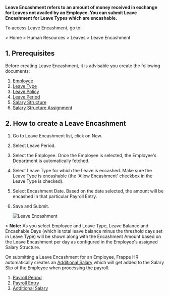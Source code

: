 **Leave Encashment refers to an amount of money received in exchange for Leaves not availed by an Employee. You can submit Leave Encashment for Leave Types which are encashable.**

To access Leave Encashment, go to:

\> Home > Human Resources > Leaves > Leave Encashment

## 1\. Prerequisites

Before creating Leave Encashment, it is advisable you create the following documents:

1.  [Employee](https://docs.erpnext.com/docs/v14/user/manual/en/human-resources/leave-allocation)
2.  [Leave Type](https://docs.erpnext.com/docs/v14/user/manual/en/human-resources/leave-type)
3.  [Leave Policy](https://docs.erpnext.com/docs/v14/user/manual/en/human-resources/leave-policy)
4.  [Leave Period](https://docs.erpnext.com/docs/v14/user/manual/en/human-resources/leave-period)
5.  [Salary Structure](https://docs.erpnext.com/docs/v14/user/manual/en/human-resources/salary-structure)
6.  [Salary Structure Assignment](https://docs.erpnext.com/docs/v14/user/manual/en/human-resources/salary-structure-assignment)

## 2\. How to create a Leave Encashment

1.  Go to Leave Encashment list, click on New.
2.  Select Leave Period.
3.  Select the Employee. Once the Employee is selected, the Employee's Department is automatically fetched.
4.  Select Leave Type for which the Leave is encashed. Make sure the Leave Type is encashable (the 'Allow Encashment' checkbox in the Leave Type is checked).
5.  Select Encashment Date. Based on the date selected, the amount will be encashed in that particular Payroll Entry.
6.  Save and Submit.
    
    ![Leave Encashment](https://docs.erpnext.com/files/leave-encashment-new.png)
    

\> **Note:** As you select Employee and Leave Type, Leave Balance and Encashable Days (which is total leave balance minus the threshold days set in Leave Type) will be shown along with the Encashment Amount based on the Leave Encashment per day as configured in the Employee's assigned Salary Structure.

On submitting a Leave Encashment for an Employee, Frappe HR automatically creates an [Additional Salary](https://docs.erpnext.com/docs/v14/user/manual/en/human-resources/additional-salary) which will get added to the Salary Slip of the Employee when processing the payroll.

1.  [Payroll Period](https://docs.erpnext.com/docs/v14/user/manual/en/human-resources/payroll-period)
2.  [Payroll Entry](https://docs.erpnext.com/docs/v14/user/manual/en/human-resources/payroll-entry)
3.  [Additional Salary](https://docs.erpnext.com/docs/v14/user/manual/en/human-resources/additional-salary)